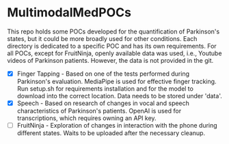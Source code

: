 # MultimodalMedPOCs

This repo holds some POCs developed for the quantification of Parkinson's states, but it could be more broadly used for other conditions. Each directory is dedicated to a specific POC and has its own requirements. For all POCs, except for FruitNinja, openly available data was used, i.e., Youtube videos of Parkinson patients. However, the data is not provided in the git.

- [x] Finger Tapping - Based on one of the tests performed during Parkinson's evaluation. MediaPipe is used for effective finger tracking. Run setup.sh for requirements installation and for the model to download into the correct location. Data needs to be stored under 'data'.
- [x] Speech - Based on research of changes in vocal and speech characteristics of Parkinson's patients. OpenAI is used for transcriptions, which requires owning an API key.
- [ ] FruitNinja - Exploration of changes in interaction with the phone during different states. Waits to be uploaded after the necessary cleanup.
